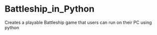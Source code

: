 # Battleship_in_Python
Creates a playable Battleship game that users can run on their PC using python

